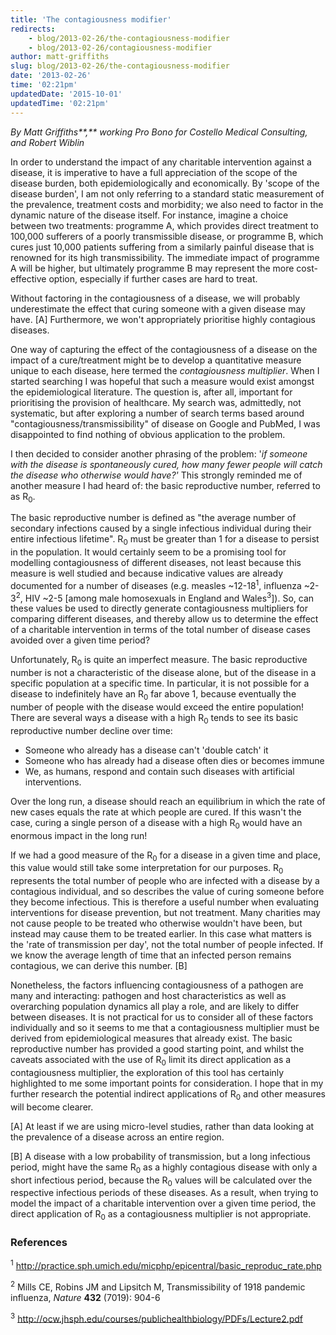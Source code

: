 ```yaml
---
title: 'The contagiousness modifier'
redirects:
    - blog/2013-02-26/the-contagiousness-modifier
    - blog/2013-02-26/contagiousness-modifier
author: matt-griffiths
slug: blog/2013-02-26/the-contagiousness-modifier
date: '2013-02-26'
time: '02:21pm'
updatedDate: '2015-10-01'
updatedTime: '02:21pm'
---
```

_By Matt Griffiths**,** working Pro Bono for Costello Medical Consulting, and Robert Wiblin_

In order to understand the impact of any charitable intervention against a disease, it is imperative to have a full appreciation of the scope of the disease burden, both epidemiologically and economically. By 'scope of the disease burden', I am not only referring to a standard static measurement of the prevalence, treatment costs and morbidity; we also need to factor in the dynamic nature of the disease itself. For instance, imagine a choice between two treatments: programme A, which provides direct treatment to 100,000 sufferers of a poorly transmissible disease, or programme B, which cures just 10,000 patients suffering from a similarly painful disease that is renowned for its high transmissibility. The immediate impact of programme A will be higher, but ultimately programme B may represent the more cost-effective option, especially if further cases are hard to treat.

Without factoring in the contagiousness of a disease, we will probably underestimate the effect that curing someone with a given disease may have. [A] Furthermore, we won't appropriately prioritise highly contagious diseases.

One way of capturing the effect of the contagiousness of a disease on the impact of a cure/treatment might be to develop a quantitative measure unique to each disease, here termed the _contagiousness multiplier_. When I started searching I was hopeful that such a measure would exist amongst the epidemiological literature. The question is, after all, important for prioritising the provision of healthcare. My search was, admittedly, not systematic, but after exploring a number of search terms based around "contagiousness/transmissibility" of disease on Google and PubMed, I was disappointed to find nothing of obvious application to the problem.

I then decided to consider another phrasing of the problem: '_if someone with the disease is spontaneously cured, how many fewer people will catch the disease who otherwise would have?'_ This strongly reminded me of another measure I had heard of: the basic reproductive number, referred to as R<sub>0</sub>.

The basic reproductive number is defined as "the average number of secondary infections caused by a single infectious individual during their entire infectious lifetime". R<sub>0</sub> must be greater than 1 for a disease to persist in the population. It would certainly seem to be a promising tool for modelling contagiousness of different diseases, not least because this measure is well studied and because indicative values are already documented for a number of diseases (e.g. measles ~12-18<sup>1</sup>, influenza ~2-3<sup>2</sup>, HIV ~2-5 [among male homosexuals in England and Wales<sup>3</sup>]). So, can these values be used to directly generate contagiousness multipliers for comparing different diseases, and thereby allow us to determine the effect of a charitable intervention in terms of the total number of disease cases avoided over a given time period?

Unfortunately, R<sub>0</sub> is quite an imperfect measure. The basic reproductive number is not a characteristic of the disease alone, but of the disease in a specific population at a specific time. In particular, it is not possible for a disease to indefinitely have an R<sub>0</sub> far above 1, because eventually the number of people with the disease would exceed the entire population! There are several ways a disease with a high R<sub>0</sub> tends to see its basic reproductive number decline over time:

*   Someone who already has a disease can't 'double catch' it
*   Someone who has already had a disease often dies or becomes immune
*   We, as humans, respond and contain such diseases with artificial interventions.

Over the long run, a disease should reach an equilibrium in which the rate of new cases equals the rate at which people are cured. If this wasn't the case, curing a single person of a disease with a high R<sub>0</sub> would have an enormous impact in the long run!

If we had a good measure of the R<sub>0</sub> for a disease in a given time and place, this value would still take some interpretation for our purposes. R<sub>0</sub> represents the total number of people who are infected with a disease by a contagious individual, and so describes the value of curing someone before they become infectious. This is therefore a useful number when evaluating interventions for disease prevention, but not treatment. Many charities may not cause people to be treated who otherwise wouldn't have been, but instead may cause them to be treated earlier. In this case what matters is the 'rate of transmission per day', not the total number of people infected. If we know the average length of time that an infected person remains contagious, we can derive this number. [B]

Nonetheless, the factors influencing contagiousness of a pathogen are many and interacting: pathogen and host characteristics as well as overarching population dynamics all play a role, and are likely to differ between diseases. It is not practical for us to consider all of these factors individually and so it seems to me that a contagiousness multiplier must be derived from epidemiological measures that already exist. The basic reproductive number has provided a good starting point, and whilst the caveats associated with the use of R<sub>0</sub> limit its direct application as a contagiousness multiplier, the exploration of this tool has certainly highlighted to me some important points for consideration. I hope that in my further research the potential indirect applications of R<sub>0</sub> and other measures will become clearer.

[A] At least if we are using micro-level studies, rather than data looking at the prevalence of a disease across an entire region.

[B] A disease with a low probability of transmission, but a long infectious period, might have the same R<sub>0</sub> as a highly contagious disease with only a short infectious period, because the R<sub>0</sub> values will be calculated over the respective infectious periods of these diseases. As a result, when trying to model the impact of a charitable intervention over a given time period, the direct application of R<sub>0</sub> as a contagiousness multiplier is not appropriate.

### References

<sup>1</sup> http://practice.sph.umich.edu/micphp/epicentral/basic_reproduc_rate.php

<sup>2</sup> Mills CE, Robins JM and Lipsitch M, Transmissibility of 1918 pandemic influenza, _Nature_ **432** (7019): 904-6

<sup>3</sup> http://ocw.jhsph.edu/courses/publichealthbiology/PDFs/Lecture2.pdf